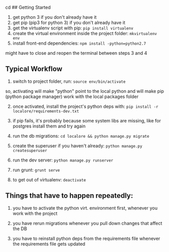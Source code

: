 cd ## Getting Started

1. get python 3 if you don't already have it
2. get pip (pip3 for python 3) if you don't already have it
3. get the virtualenv script with pip:
`pip install virtualenv`
4. create the virtual environment inside the project folder:
`mkvirtualenv env`
5. install front-end dependencies:
`npm install -python=python2.7`

might have to close and reopen the terminal between steps 3 and 4

## Typical Workflow

1. switch to project folder, run:
`source env/bin/activate`

so, activating will make "python" point to the local python and will make pip (python package manager) work with the local packages folder

2. once activated, install the project's python deps with:
`pip install -r localore/requirements-dev.txt`

3. if pip fails, it's probably because some system libs are missing, like for postgres install them and try again
4. run the db migrations:
`cd localore && python manage.py migrate`

5. create the superuser if you haven't already:
`python manage.py createsuperuser`

6. run the dev server:
`python manage.py runserver`

7. run grunt:
`grunt serve`

8. to get out of virtualenv:
`deactivate`


## Things that have to happen repeatedly:

1. you have to activate the python virt. environment first, whenever you work with the project

2. you have rerun migrations whenever you pull down changes that affect the DB

3. you have to reinstall python deps from the requirements file whenever the requirements file gets updated

